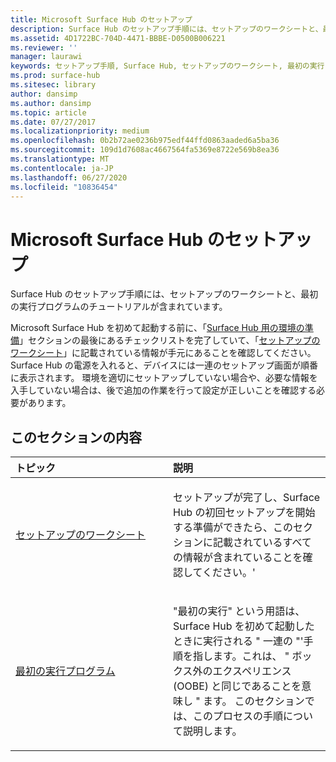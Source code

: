 ```yaml
---
title: Microsoft Surface Hub のセットアップ
description: Surface Hub のセットアップ手順には、セットアップのワークシートと、最初の実行プログラムのチュートリアルが含まれています。
ms.assetid: 4D1722BC-704D-4471-BBBE-D0500B006221
ms.reviewer: ''
manager: laurawi
keywords: セットアップ手順, Surface Hub, セットアップのワークシート, 最初の実行プログラム, set up instructions, Surface Hub, setup worksheet, first-run program
ms.prod: surface-hub
ms.sitesec: library
author: dansimp
ms.author: dansimp
ms.topic: article
ms.date: 07/27/2017
ms.localizationpriority: medium
ms.openlocfilehash: 0b2b72ae0236b975edf44ffd0863aaded6a5ba36
ms.sourcegitcommit: 109d1d7608ac4667564fa5369e8722e569b8ea36
ms.translationtype: MT
ms.contentlocale: ja-JP
ms.lasthandoff: 06/27/2020
ms.locfileid: "10836454"
---
```

# Microsoft Surface Hub のセットアップ


Surface Hub のセットアップ手順には、セットアップのワークシートと、最初の実行プログラムのチュートリアルが含まれています。

Microsoft Surface Hub を初めて起動する前に、「[Surface Hub 用の環境の準備](prepare-your-environment-for-surface-hub.md)」セクションの最後にあるチェックリストを完了していて、「[セットアップのワークシート](setup-worksheet-surface-hub.md)」に記載されている情報が手元にあることを確認してください。 Surface Hub の電源を入れると、デバイスには一連のセットアップ画面が順番に表示されます。 環境を適切にセットアップしていない場合や、必要な情報を入手していない場合は、後で追加の作業を行って設定が正しいことを確認する必要があります。

##  <a name="in-this-section"></a>このセクションの内容


<table>
<colgroup>
<col width="50%" />
<col width="50%" />
</colgroup>
<thead>
<tr class="header">
<th align="left">トピック</th>
<th align="left">説明</th>
</tr>
</thead>
<tbody>
<tr class="odd">
<td align="left"><p><a href="setup-worksheet-surface-hub.md" data-raw-source="[Setup worksheet](setup-worksheet-surface-hub.md)">セットアップのワークシート</a></p></td>
<td align="left"><p>セットアップが完了し、Surface Hub の初回セットアップを開始する準備ができたら、このセクションに記載されているすべての情報が含まれていることを確認してください。&#39;</p></td>
</tr>
<tr class="even">
<td align="left"><p><a href="first-run-program-surface-hub.md" data-raw-source="[First-run program](first-run-program-surface-hub.md)">最初の実行プログラム</a></p></td>
<td align="left"><p>"最初の実行" という用語は、Surface Hub を初めて起動したときに実行される &quot; 一連の &quot;&#39;手順を指します。これは、 &quot; ボックス外のエクスペリエンス (OOBE) と同じであることを意味し &quot; ます。 このセクションでは、このプロセスの手順について説明します。</p></td>
</tr>
</tbody>
</table>

 

 

 





